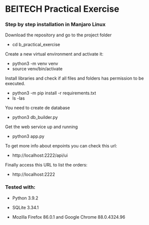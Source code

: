 # BEITECH Practical Exercise

### **Step by step installation in Manjaro Linux**

Download the repository and go to the project folder

* cd b_practical_exercise

Create a new virtual environment and activate it:

* python3 -m venv venv
* source venv/bin/activate

Install libraries and check if all files and folders has permission to be executed.

* python3 -m pip install -r requirements.txt
* ls -las

You need to create de database

* python3 db_builder.py

Get the web service up and running

* python3 app.py

To get more info about enpoints you can check this url:
* http://localhost:2222/api/ui

Finally access this URL to list the orders:
* http://localhost:2222


### **Tested with:**

* Python 3.9.2

* SQLite 3.34.1

* Mozilla Firefox 86.0.1 and Google Chrome 88.0.4324.96
